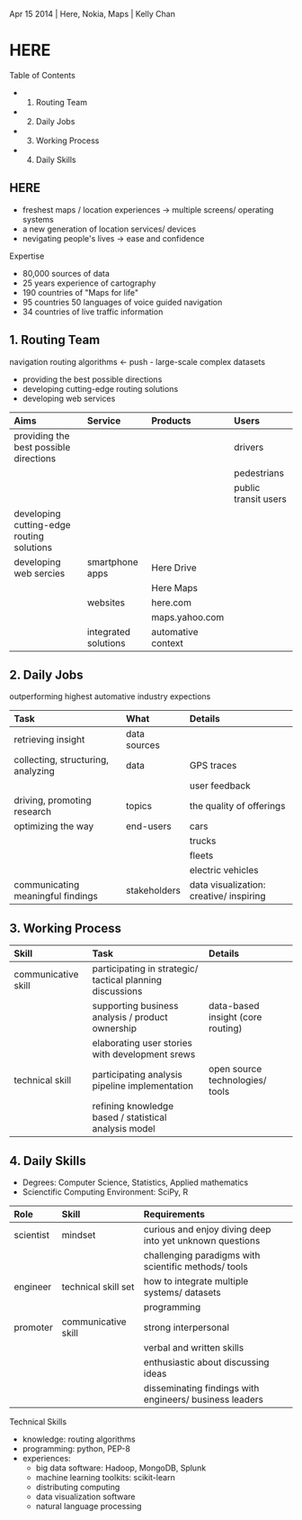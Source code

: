 Apr 15 2014 | Here, Nokia, Maps | Kelly Chan

# HERE

Table of Contents
- 1. Routing Team
- 2. Daily Jobs
- 3. Working Process
- 4. Daily Skills

## HERE

- freshest maps / location experiences -> multiple screens/ operating systems
- a new generation of location services/ devices
- nevigating people's lives -> ease and confidence

Expertise
- 80,000 sources of data
- 25 years experience of cartography
- 190 countries of "Maps for life"
- 95 countries 50 languages of voice guided navigation
- 34 countries of live traffic information


## 1. Routing Team

navigation routing algorithms <- push - large-scale complex datasets
- providing the best possible directions
- developing cutting-edge routing solutions
- developing web services

| Aims                                      | Service              | Products           | Users                |
|:------------------------------------------|:---------------------|:-------------------|:---------------------|
| providing the best possible directions    |                      |                    | drivers              |
|                                           |                      |                    | pedestrians          |
|                                           |                      |                    | public transit users |
| developing cutting-edge routing solutions |                      |                    |                      |
| developing web sercies                    | smartphone apps      | Here Drive         |                      |
|                                           |                      | Here Maps          |                      |
|                                           | websites             | here.com           |                      |
|                                           |                      | maps.yahoo.com     |                      |
|                                           | integrated solutions | automative context |                      |


## 2. Daily Jobs

outperforming highest automative industry expections

| Task                                      | What                 | Details                                 | 
|:------------------------------------------|:---------------------|:----------------------------------------|
| retrieving insight                        | data sources         |                                         |
| collecting, structuring, analyzing        | data                 | GPS traces                              |
|                                           |                      | user feedback                           |
| driving, promoting research               | topics               | the quality of offerings                |
| optimizing the way                        | end-users            | cars                                    |
|                                           |                      | trucks                                  |
|                                           |                      | fleets                                  |
|                                           |                      | electric vehicles                       |
| communicating meaningful findings         | stakeholders         | data visualization: creative/ inspiring |


## 3. Working Process

| Skill               | Task                                                      | Details                           |
|:--------------------|:----------------------------------------------------------|:----------------------------------|
| communicative skill | participating in strategic/ tactical planning discussions |                                   |
|                     | supporting business analysis / product ownership          | data-based insight (core routing) |
|                     | elaborating user stories with development srews           |                                   |
| technical skill     | participating analysis pipeline implementation            | open source technologies/ tools   |
|                     | refining knowledge based / statistical analysis model     |                                   |



## 4. Daily Skills

- Degrees: Computer Science, Statistics, Applied mathematics
- Scienctific Computing Environment: SciPy, R

| Role      | Skill               | Requirements                                             |
|:----------|:--------------------|:---------------------------------------------------------|
| scientist | mindset             | curious and enjoy diving deep into yet unknown questions |
|           |                     | challenging paradigms with scientific methods/ tools     |
| engineer  | technical skill set | how to integrate multiple systems/ datasets              |
|           |                     | programming                                              |
| promoter  | communicative skill | strong interpersonal                                     |
|           |                     | verbal and written skills                                |
|           |                     | enthusiastic about discussing ideas                      |
|           |                     | disseminating findings with engineers/ business leaders  |

Technical Skills
- knowledge: routing algorithms
- programming: python, PEP-8
- experiences:
    - big data software: Hadoop, MongoDB, Splunk
    - machine learning toolkits: scikit-learn
    - distributing computing
    - data visualization software
    - natural language processing
